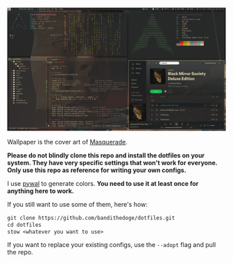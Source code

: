 ![screenshot](/screenshot.png)

Wallpaper is the cover art of [Masquerade](https://www.hardstyle-releases.com/phuture-noize-bms003/).

**Please do not blindly clone this repo and install the dotfiles on your system. They have very specific settings that won't work for everyone. Only use this repo as reference for writing your own configs.**

I use [pywal](https://github.com/dylanaraps/pywal) to generate colors. **You need to use it at least once for anything here to work.**

If you still want to use some of them, here's how:

```cd ~
git clone https://github.com/bandithedoge/dotfiles.git
cd dotfiles
stow <whatever you want to use>
```

If you want to replace your existing configs, use the `--adopt` flag and pull the repo.
